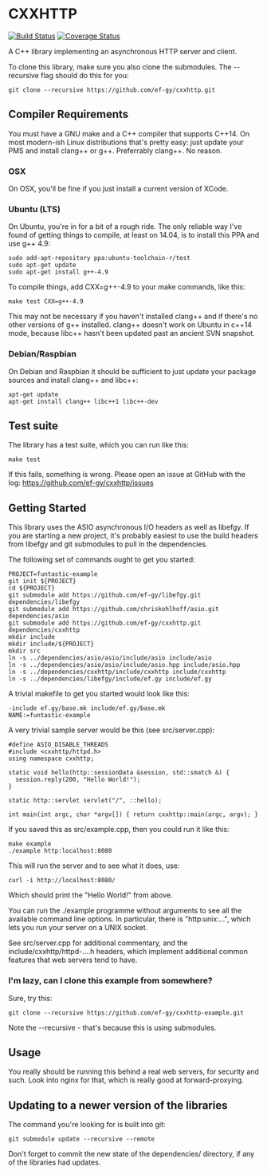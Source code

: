 # CXXHTTP

[![Build Status](https://travis-ci.org/ef-gy/cxxhttp.svg?branch=master)](https://travis-ci.org/ef-gy/cxxhttp)
[![Coverage Status](https://coveralls.io/repos/github/ef-gy/cxxhttp/badge.svg?branch=master)](https://coveralls.io/github/ef-gy/cxxhttp?branch=master)

A C++ library implementing an asynchronous HTTP server and client.

To clone this library, make sure you also clone the submodules. The --recursive
flag should do this for you:

    git clone --recursive https://github.com/ef-gy/cxxhttp.git

## Compiler Requirements

You must have a GNU make and a C++ compiler that supports C++14. On most
modern-ish Linux distributions that's pretty easy: just update your PMS and
install clang++ or g++. Preferrably clang++. No reason.

### OSX

On OSX, you'll be fine if you just install a current version of XCode.

### Ubuntu (LTS)

On Ubuntu, you're in for a bit of a rough ride. The only reliable way I've found
of getting things to compile, at least on 14.04, is to install this PPA and use
g++ 4.9:

    sudo add-apt-repository ppa:ubuntu-toolchain-r/test
    sudo apt-get update
    sudo apt-get install g++-4.9

To compile things, add CXX=g++-4.9 to your make commands, like this:

    make test CXX=g++-4.9

This may not be necessary if you haven't installed clang++ and if there's no
other versions of g++ installed. clang++ doesn't work on Ubuntu in c++14 mode,
because libc++ hasn't been updated past an ancient SVN snapshot.

### Debian/Raspbian

On Debian and Raspbian it should be sufficient to just update your package
sources and install clang++ and libc++:

    apt-get update
    apt-get install clang++ libc++1 libc++-dev

## Test suite

The library has a test suite, which you can run like this:

    make test

If this fails, something is wrong. Please open an issue at GitHub with the log:
https://github.com/ef-gy/cxxhttp/issues

## Getting Started

This library uses the ASIO asynchronous I/O headers as well as libefgy. If you
are starting a new project, it's probably easiest to use the build headers from
libefgy and git submodules to pull in the dependencies.

The following set of commands ought to get you started:

    PROJECT=funtastic-example
    git init ${PROJECT}
    cd ${PROJECT}
    git submodule add https://github.com/ef-gy/libefgy.git dependencies/libefgy
    git submodule add https://github.com/chriskohlhoff/asio.git dependencies/asio
    git submodule add https://github.com/ef-gy/cxxhttp.git dependencies/cxxhttp
    mkdir include
    mkdir include/${PROJECT}
    mkdir src
    ln -s ../dependencies/asio/asio/include/asio include/asio
    ln -s ../dependencies/asio/asio/include/asio.hpp include/asio.hpp
    ln -s ../dependencies/cxxhttp/include/cxxhttp include/cxxhttp
    ln -s ../dependencies/libefgy/include/ef.gy include/ef.gy

A trivial makefile to get you started would look like this:

    -include ef.gy/base.mk include/ef.gy/base.mk
    NAME:=funtastic-example

A very trivial sample server would be this (see src/server.cpp):

    #define ASIO_DISABLE_THREADS
    #include <cxxhttp/httpd.h>
    using namespace cxxhttp;

    static void hello(http::sessionData &session, std::smatch &) {
      session.reply(200, "Hello World!");
    }

    static http::servlet servlet("/", ::hello);

    int main(int argc, char *argv[]) { return cxxhttp::main(argc, argv); }

If you saved this as src/example.cpp, then you could run it like this:

    make example
    ./example http:localhost:8080

This will run the server and to see what it does, use:

    curl -i http://localhost:8080/

Which should print the "Hello World!" from above.

You can run the ./example programme without arguments to see all the available
command line options. In particular, there is "http:unix:...", which lets you
run your server on a UNIX socket.

See src/server.cpp for additional commentary, and the
include/cxxhttp/httpd-....h headers, which implement additional common features
that web servers tend to have.

### I'm lazy, can I clone this example from somewhere?

Sure, try this:

    git clone --recursive https://github.com/ef-gy/cxxhttp-example.git

Note the --recursive - that's because this is using submodules.

## Usage

You really should be running this behind a real web servers, for security and
such. Look into nginx for that, which is really good at forward-proxying.

## Updating to a newer version of the libraries

The command you're looking for is built into git:

    git submodule update --recursive --remote

Don't forget to commit the new state of the dependencies/ directory, if any of
the libraries had updates.
